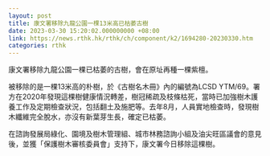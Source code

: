 ```yaml
---
layout: post
title: 康文署移除九龍公園一棵13米高已枯萎古樹
date: 2023-03-30 15:20:02.000000000 +08:00
link: https://news.rthk.hk/rthk/ch/component/k2/1694280-20230330.htm
categories: rthk
---
```


康文署移除九龍公園一棵已枯萎的古樹，會在原址再種一棵紫檀。

被移除的是一棵13米高的朴樹，於《古樹名木冊》內的編號為LCSD YTM/69。署方在2020年發現這棵樹健康情況轉差，樹冠稀疏及枝條枯死，當時已加強樹木護養工作及定期檢查狀況，包括翻土及施肥等。去年8月，人員實地檢查時，發現樹木纖維完全脫水，亦沒有新葉芽生長，確定已枯萎。

在諮詢發展局綠化、園境及樹木管理組、城市林務諮詢小組及油尖旺區議會的意見後，並獲「保護樹木審核委員會」支持下，康文署今日移除這棵樹。
